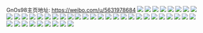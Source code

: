 GnOs98主页地址: https://weibo.com/u/5631978684 
![](https://wx4.sinaimg.cn/mw2000/00699cVSly1h9ir5frrcbj30u01407bj.jpg) 
![](https://wx4.sinaimg.cn/mw2000/00699cVSly1h9ir5gpi2dj30u0140wlw.jpg) 
![](https://wx4.sinaimg.cn/mw2000/00699cVSly1h9ir476xwqj30u0140451.jpg) 
![](https://wx4.sinaimg.cn/mw2000/00699cVSly1h9ir5g9790j30u01407c5.jpg) 
![](https://wx4.sinaimg.cn/mw2000/00699cVSly1h9a9q4nea2j30u016cdr6.jpg) 
![](https://wx4.sinaimg.cn/mw2000/00699cVSly1h8t8sn032wj30u00wi12a.jpg) 
![](https://wx4.sinaimg.cn/mw2000/00699cVSly1h8bk6kbxz6j30q317246v.jpg) 
![](https://wx4.sinaimg.cn/mw2000/00699cVSly1h7y3cv0ptij30lc0sgwgy.jpg) 
![](https://wx4.sinaimg.cn/mw2000/00699cVSly1h7y3cur2bej30lc0sggo3.jpg) 
![](https://wx4.sinaimg.cn/mw2000/00699cVSly1h7owbjjuh0j30u0140jz3.jpg) 
![](https://wx4.sinaimg.cn/mw2000/00699cVSly1h7owbja1erj30u0140ahl.jpg) 
![](https://wx4.sinaimg.cn/mw2000/00699cVSly1h7k63jqivwj30u0140458.jpg) 
![](https://wx4.sinaimg.cn/mw2000/00699cVSly1h7k63jzl2cj30u0140q9o.jpg) 
![](https://wx4.sinaimg.cn/mw2000/00699cVSly1h7k63jg59kj30u01407au.jpg) 
![](https://wx4.sinaimg.cn/mw2000/00699cVSly1h7k63k8vk5j30u0140tfc.jpg) 
![](https://wx4.sinaimg.cn/mw2000/00699cVSly1h6za4m2yg1j30u0140qd0.jpg) 
![](https://wx4.sinaimg.cn/mw2000/00699cVSly1h6za4izrc3j30u0140tjb.jpg) 
![](https://wx4.sinaimg.cn/mw2000/00699cVSly1h5x3cvan9jj30n00zejxc.jpg) 
![](https://wx4.sinaimg.cn/mw2000/00699cVSly1h5t7iejo2lj30u01407a4.jpg) 
![](https://wx4.sinaimg.cn/mw2000/00699cVSly1h5ngg5e8dkj30sg16ok1l.jpg) 
![](https://wx4.sinaimg.cn/mw2000/00699cVSly1h5jabwkk9fj30u0140gsj.jpg) 
![](https://wx4.sinaimg.cn/mw2000/00699cVSly1h5gk345gowj31410u0go7.jpg) 
![](https://wx4.sinaimg.cn/mw2000/00699cVSly1h5gk33tctbj31410u0acy.jpg) 
![](https://wx4.sinaimg.cn/mw2000/00699cVSly1h429bqsxnrj30wi17cnfm.jpg) 
![](https://wx4.sinaimg.cn/mw2000/00699cVSly1h429bpkrvaj30wi12ctqm.jpg) 
![](https://wx4.sinaimg.cn/mw2000/00699cVSly1h3u2bnsy4wj30u00uy790.jpg) 
![](https://wx4.sinaimg.cn/mw2000/00699cVSly1h3bor7w7zhj30u00yogtu.jpg) 
![](https://wx4.sinaimg.cn/mw2000/00699cVSly1h3bor8egwej30u00xwjyx.jpg) 
![](https://wx4.sinaimg.cn/mw2000/00699cVSly1h37s69424fj30lc0sgaev.jpg) 
![](https://wx4.sinaimg.cn/mw2000/00699cVSly1h37s68un0nj30lc0sgn1y.jpg) 
![](https://wx4.sinaimg.cn/mw2000/00699cVSly1h2ipzqn7wtj30u00x0n75.jpg) 
![](https://wx4.sinaimg.cn/mw2000/00699cVSly1h2dnafw0e3j30rj10m7ft.jpg) 
![](https://wx4.sinaimg.cn/mw2000/00699cVSly1h261vl6j18j30u00zq0w9.jpg) 
![](https://wx4.sinaimg.cn/mw2000/00699cVSly1h261vlfw2fj30wh0iatdv.jpg) 
![](https://wx4.sinaimg.cn/mw2000/00699cVSly1h261vls9mgj30u00zndsz.jpg) 
![](https://wx4.sinaimg.cn/mw2000/00699cVSly1h1s2p7xpohj30u0140tdm.jpg) 
![](https://wx4.sinaimg.cn/mw2000/00699cVSly1h1s2r2nm17j30u0140jvf.jpg) 
![](https://wx4.sinaimg.cn/mw2000/00699cVSly1h0sbfukpwvj30u0140n66.jpg) 
![](https://wx4.sinaimg.cn/mw2000/00699cVSly1h0ml4oot7dj30u00u0dip.jpg) 
![](https://wx4.sinaimg.cn/mw2000/00699cVSly1h0lf3v3e97j30u017eqai.jpg) 
![](https://wx4.sinaimg.cn/mw2000/00699cVSly1h0hyb4nkb5j30u01syq6u.jpg) 
![](https://wx4.sinaimg.cn/mw2000/00699cVSly1h0d8gp310vj30u0140q71.jpg) 
